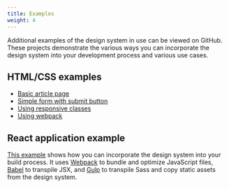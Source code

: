 ```yaml
---
title: Examples
weight: 4
---
```


Additional examples of the design system in use can be viewed on GitHub. These projects demonstrate the various ways you can incorporate the design system into your development process and various use cases.

## HTML/CSS examples
- [Basic article page](https://github.com/CMSgov/design-system/tree/master/examples/article)
- [Simple form with submit button](https://github.com/CMSgov/design-system/tree/master/examples/form)
- [Using responsive classes](https://github.com/CMSgov/design-system/tree/master/examples/responsive)
- [Using webpack](https://github.com/CMSgov/design-system/tree/master/examples/webpack-demo)

## React application example
[This example](https://github.com/CMSgov/design-system/tree/master/examples/react-app) shows how you can incorporate the design system into your build process. It uses [Webpack](https://webpack.js.org) to bundle and optimize JavaScript files, [Babel](https://babeljs.io/) to transpile JSX, and [Gulp](http://gulpjs.com/) to transpile Sass and copy static assets from the design system.
